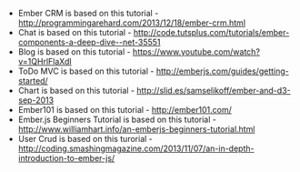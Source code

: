 - Ember CRM is based on this tutorial - http://programmingarehard.com/2013/12/18/ember-crm.html
- Chat is based on this tutorial - http://code.tutsplus.com/tutorials/ember-components-a-deep-dive--net-35551
- Blog is based on this tutorial - https://www.youtube.com/watch?v=1QHrlFlaXdI
- ToDo MVC is based on this tutorial - http://emberjs.com/guides/getting-started/
- Chart is based on this tutorial - http://slid.es/samselikoff/ember-and-d3-sep-2013
- Ember101 is based on this tutorial - http://ember101.com/
- Ember.js Beginners Tutorial is based on this tutorial - http://www.williamhart.info/an-emberjs-beginners-tutorial.html
- User Crud is based on this turorial - http://coding.smashingmagazine.com/2013/11/07/an-in-depth-introduction-to-ember-js/